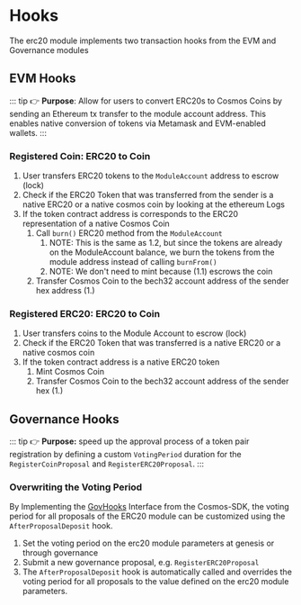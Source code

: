 <!--
order: 5
-->

# Hooks

The erc20 module implements two transaction hooks from the EVM and Governance modules

## EVM Hooks

::: tip
👉 **Purpose**: Allow for users to convert ERC20s to Cosmos Coins by sending an Ethereum tx transfer to the module account address. This enables native conversion of tokens via Metamask and EVM-enabled wallets.
:::

### Registered Coin: ERC20 to Coin

1. User transfers ERC20 tokens to the `ModuleAccount` address to escrow (lock)
2. Check if the ERC20 Token that was transferred from the sender is a native ERC20 or a native cosmos coin by looking at the ethereum Logs
3. If the token contract address is corresponds to the ERC20 representation of a native Cosmos Coin
    1. Call `burn()` ERC20 method from the  `ModuleAccount`
        1. NOTE: This is the same as 1.2, but since the tokens are already on the ModuleAccount balance, we burn the tokens from the module address instead of calling `burnFrom()`
        2. NOTE: We don't need to mint because (1.1) escrows the coin
    2. Transfer Cosmos Coin to the bech32 account address of the sender hex address (1.)

### Registered ERC20: ERC20 to Coin

1. User transfers coins to the Module Account to escrow (lock)
2. Check if the ERC20 Token that was transferred is a native ERC20 or a native cosmos coin
3. If the token contract address is a native ERC20 token
    1. Mint Cosmos Coin
    2. Transfer Cosmos Coin to the bech32 account address of the sender hex (1.)

## Governance Hooks

::: tip
👉 **Purpose:** speed up the approval process of a token pair registration by defining a custom `VotingPeriod` duration for the `RegisterCoinProposal` and `RegisterERC20Proposal`.
:::

### Overwriting the Voting Period

By Implementing the [GovHooks](https://github.com/cosmos/cosmos-sdk/blob/86474748888204515f59aaeab9be295066563f46/x/gov/types/expected_keepers.go#L57) Interface from the Cosmos-SDK, the voting period for all proposals of the ERC20 module can be customized using the `AfterProposalDeposit` hook.

1. Set the voting period  on the erc20 module parameters at genesis or through governance
2. Submit a new governance proposal, e.g. `RegisterERC20Proposal`
3. The `AfterProposalDeposit` hook is automatically called and overrides the voting period for all proposals to the value defined on the erc20 module parameters.
